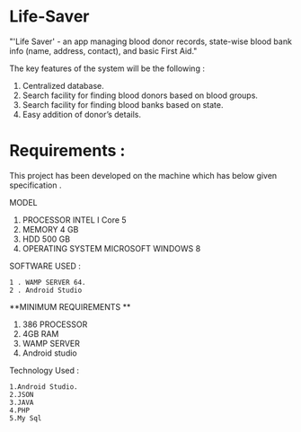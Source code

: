 # Life-Saver
"'Life Saver' - an app managing blood donor records, state-wise blood bank info (name, address, contact), and basic First Aid."

The key features of the system will be the following :
  1.  Centralized database.
  2.  Search facility for finding blood donors based on blood groups.
  3.  Search facility for finding blood banks based on state.
  4.  Easy addition of donor’s details.

# Requirements :
This project has been developed on the machine which has below given specification .

MODEL

 1. PROCESSOR                          INTEL I Core 5
 2. MEMORY                               4 GB 
 3. HDD                                 500 GB
 4. OPERATING SYSTEM                   MICROSOFT WINDOWS 8

SOFTWARE USED :	

    1 . WAMP SERVER 64.
    2 . Android Studio 


**MINIMUM  REQUIREMENTS **
  1.	386 PROCESSOR
  2.	4GB RAM
  3.	WAMP SERVER
  4.	Android studio

Technology Used :

    1.Android Studio.
    2.JSON
    3.JAVA
    4.PHP
    5.My Sql

